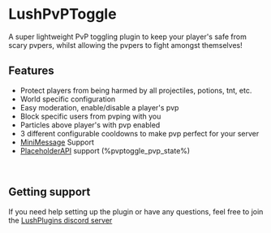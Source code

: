 # LushPvPToggle
A super lightweight PvP toggling plugin to keep your player's safe from scary pvpers, whilst allowing the pvpers 
to fight amongst themselves! 

## Features
- Protect players from being harmed by all projectiles, potions, tnt, etc.
- World specific configuration
- Easy moderation, enable/disable a player's pvp
- Block specific users from pvping with you
- Particles above player's with pvp enabled
- 3 different configurable cooldowns to make pvp perfect for your server
- [MiniMessage](https://docs.advntr.dev/minimessage/) Support
- [PlaceholderAPI](https://www.spigotmc.org/resources/placeholderapi.6245/) support (%pvptoggle_pvp_state%)

<br>

## Getting support
If you need help setting up the plugin or have any questions, feel free to join 
the [LushPlugins discord server](https://discord.gg/mbPxvAxP3m)